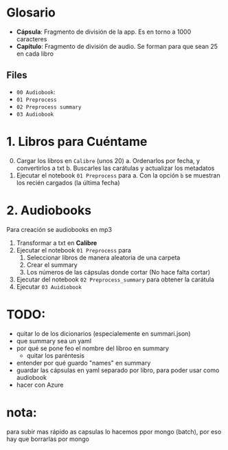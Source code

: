 # Glosario

- **Cápsula**: Fragmento de división de la app. Es en torno a 1000 caracteres
- **Capítulo**: Fragmento de división de audio. Se forman para que sean 25 en cada libro


## Files
- `00 Audiobook`: 
- `01 Preprocess`
- `02 Preprocess summary`
- `03 Audiobook`

# 1. Libros para Cuéntame

0. Cargar los libros en `Calibre` (unos 20)
   a. Ordenarlos por fecha, y convertirlos a txt
   b. Buscarles las carátulas y actualizar los metadatos    
1. Ejecutar el notebook `01 Preprocess` para 
   a. Con la opción `b` se muestran los recién cargados (la última fecha)

# 2. Audiobooks

Para creación se audiobooks en mp3
1. Transformar a txt en **Calibre**
2. Ejecutar el notebook `01 Preprocess` para 
   1. Seleccionar libros de manera aleatoria de una carpeta
   1. Crear el summary
   2. Los números de las cápsulas donde cortar (No hace falta cortar)
4. Ejecutar del notebook `02 Preprocess_summary` para obtener la carátula 
5. Ejecutar `03 Auidiobook`

# TODO:
- quitar lo de los dicionarios (especialemente en summari.json)
- que summary sea un yaml
- por qué se pone feo el nombre del libroo en summary
   - quitar los paréntesis
- entender por qué guardo "names" en summary
- guardar las cápsulas en yaml separado por libro, para poder usar como audiobook
- hacer con Azure

# nota:
 para subir mas rápido as capsulas lo hacemos ppor mongo (batch), por eso hay que borrarlas por mongo